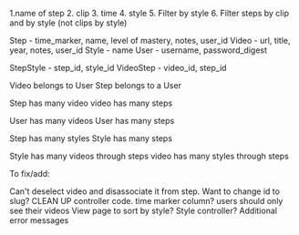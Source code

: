 1.name of step
2. clip
3. time
4. style
5. Filter by style
6. Filter steps by clip and by style (not clips by style)



Step - time_marker, name, level of mastery, notes, user_id
Video - url, title, year, notes, user_id
Style - name
User - username, password_digest


StepStyle - step_id, style_id
VideoStep - video_id, step_id



Video belongs to User
Step belongs to a User



Step has many video
video has many steps

User has many videos
User has many steps

Step has many styles
Style has many steps

Style has many videos through steps
video has many styles through steps


To fix/add:

Can't deselect video and disassociate it from step.
Want to change id to slug?
CLEAN UP controller code.
time marker column?
users should only see their videos
View page to sort by style?
Style controller?
Additional error messages









